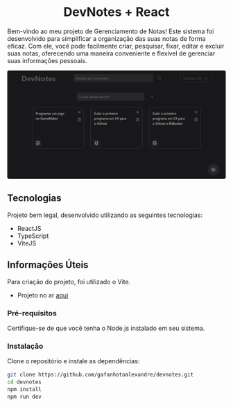 <h1 align="center">DevNotes + React</h1>

Bem-vindo ao meu projeto de Gerenciamento de Notas! Este sistema foi desenvolvido para simplificar a organização das suas notas de forma eficaz. Com ele, você pode facilmente criar, pesquisar, fixar, editar e excluir suas notas, oferecendo uma maneira conveniente e flexível de gerenciar suas informações pessoais.

<img src="public/preview.png" alt="Imagem Preview do Site" style="border-radius: 4px">

## Tecnologias
Projeto bem legal, desenvolvido utilizando as seguintes tecnologias:

- ReactJS
- TypeScript
- ViteJS

## Informações Úteis
Para criação do projeto, foi utilizado o Vite.
- Projeto no ar [aqui](https://gafanhotoalexandre.github.io/devnotes-react/)

### Pré-requisitos

Certifique-se de que você tenha o Node.js instalado em seu sistema.

### Instalação
Clone o repositório e instale as dependências:

```bash
git clone https://github.com/gafanhotoalexandre/devnotes.git
cd devnotes
npm install
npm run dev
```

